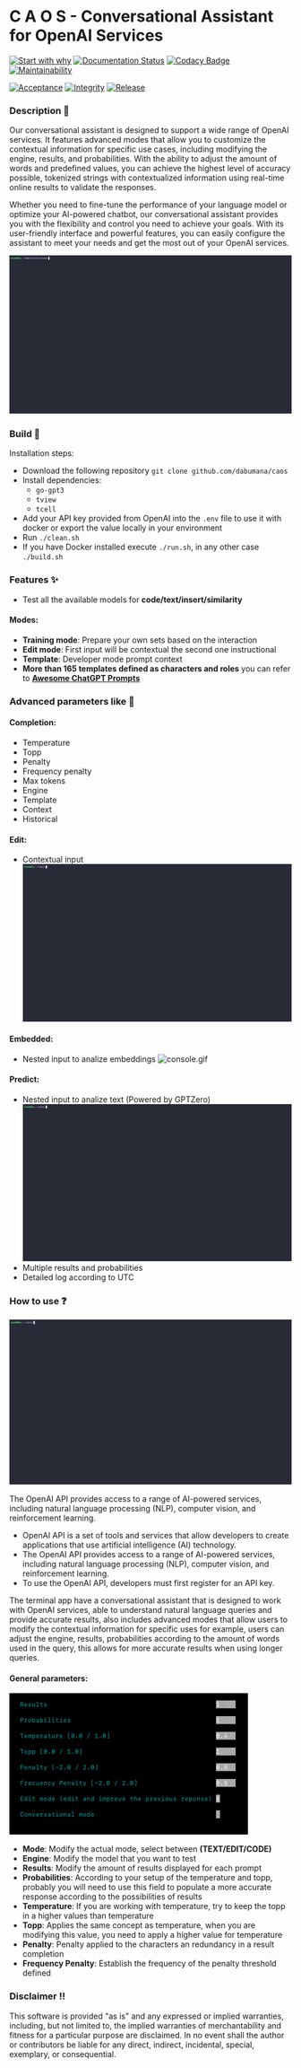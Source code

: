 # C A O S - Conversational Assistant for OpenAI Services

[![Start with why](https://img.shields.io/badge/start%20with-why%3F-brightgreen.svg?style=flat)](https://beta.openai.com/docs/introduction/key-concepts)
[![Documentation Status](https://readthedocs.org/projects/caos-openai/badge/?version=latest)](https://caos-openai.readthedocs.io/en/latest/?badge=latest)
[![Codacy Badge](https://app.codacy.com/project/badge/Grade/ce2f44761a6e486999eddd05b749c1be)](https://app.codacy.com/gh/dabumana/caos/dashboard?utm_source=gh&utm_medium=referral&utm_content=&utm_campaign=Badge_grade)
[![Maintainability](https://api.codeclimate.com/v1/badges/9bf177949db99d4b2f15/maintainability)](https://codeclimate.com/github/dabumana/caos/maintainability)


[![Acceptance](https://github.com/dabumana/caos/actions/workflows/acceptance.yml/badge.svg)](https://github.com/dabumana/caos/actions/workflows/acceptance.yml)
[![Integrity](https://github.com/dabumana/caos/actions/workflows/integration.yml/badge.svg)](https://github.com/dabumana/caos/actions/workflows/integration.yml)
[![Release](https://github.com/dabumana/caos/actions/workflows/release.yml/badge.svg)](https://github.com/dabumana/caos/actions/workflows/release.yml)

### Description :notebook:

Our conversational assistant is designed to support a wide range of OpenAI services. It features advanced modes that allow you to customize the contextual information for specific use cases, including modifying the engine, results, and probabilities. With the ability to adjust the amount of words and predefined values, you can achieve the highest level of accuracy possible, tokenized strings with contextualized information using real-time online results to validate the responses.

Whether you need to fine-tune the performance of your language model or optimize your AI-powered chatbot, our conversational assistant provides you with the flexibility and control you need to achieve your goals. With its user-friendly interface and powerful features, you can easily configure the assistant to meet your needs and get the most out of your OpenAI services.

![console.gif](docs%2Fmedia%2Fcaos.gif)

### Build :wrench:

Installation steps:

- Download the following repository `git clone github.com/dabumana/caos`
- Install dependencies:
  - `go-gpt3`
  - `tview`
  - `tcell`
- Add your API key provided from OpenAI into the `.env` file to use it with docker or export the value locally in your environment
- Run `./clean.sh`
- If you have Docker installed execute `./run.sh`, in any other case `./build.sh`

### Features :sparkles:

- Test all the available models for **code/text/insert/similarity**

#### Modes:

- **Training mode**: Prepare your own sets based on the interaction
- **Edit mode**: First input will be contextual the second one instructional
- **Template**: Developer mode prompt context
- **More than 165 templates defined as characters and roles** you can refer to **[Awesome ChatGPT Prompts](https://github.com/f/awesome-chatgpt-prompts/blob/main/prompts.csv)**

### Advanced parameters like :dizzy:

#### Completion:

- Temperature
- Topp
- Penalty
- Frequency penalty
- Max tokens
- Engine
- Template
- Context
- Historical

#### Edit:

- Contextual input
  ![console.gif](docs%2Fmedia%2Fedit.gif)

#### Embedded:

- Nested input to analize embeddings
  ![console.gif](docs%2Fmedia%2Fembedded.gif)

#### Predict:

- Nested input to analize text (Powered by GPTZero)
  ![console.gif](docs%2Fmedia%2Fzero.gif)
- Multiple results and probabilities
- Detailed log according to UTC

### How to use :question:

![console.gif](docs%2Fmedia%2Fgeneral.gif)

The OpenAI API provides access to a range of AI-powered services, including natural language processing (NLP), computer vision, and reinforcement learning.

- OpenAI API is a set of tools and services that allow developers to create applications that use artificial intelligence (AI) technology.
- The OpenAI API provides access to a range of AI-powered services, including natural language processing (NLP), computer vision, and reinforcement learning.
- To use the OpenAI API, developers must first register for an API key.

The terminal app have a conversational assistant that is designed to work with OpenAI services, able to understand natural language queries and provide accurate results,
also includes advanced modes that allow users to modify the contextual information for specific uses for example, users can adjust the engine, results, probabilities according to the amount of words used in the query, this allows for more accurate results when using longer queries.

#### General parameters:

![details.png](docs%2Fmedia%2Fdetails.png)

- **Mode**: Modify the actual mode, select between **(TEXT/EDIT/CODE)**
- **Engine**: Modify the model that you want to test
- **Results**: Modify the amount of results displayed for each prompt
- **Probabilities**: According to your setup of the temperature and topp, probably you will need to use this field to populate a more accurate response according to the possibilities of results
- **Temperature**: If you are working with temperature, try to keep the topp in a higher values than temperature
- **Topp**: Applies the same concept as temperature, when you are modifying this value, you need to apply a higher value for temperature
- **Penalty**: Penalty applied to the characters an redundancy in a result completion
- **Frequency Penalty**: Establish the frequency of the penalty threshold defined

### Disclaimer :bangbang:

This software is provided "as is" and any expressed or implied warranties, including, but not limited to, the implied warranties of merchantability and fitness for a particular purpose are disclaimed. In no event shall the author or contributors be liable for any direct, indirect, incidental, special, exemplary, or consequential.
